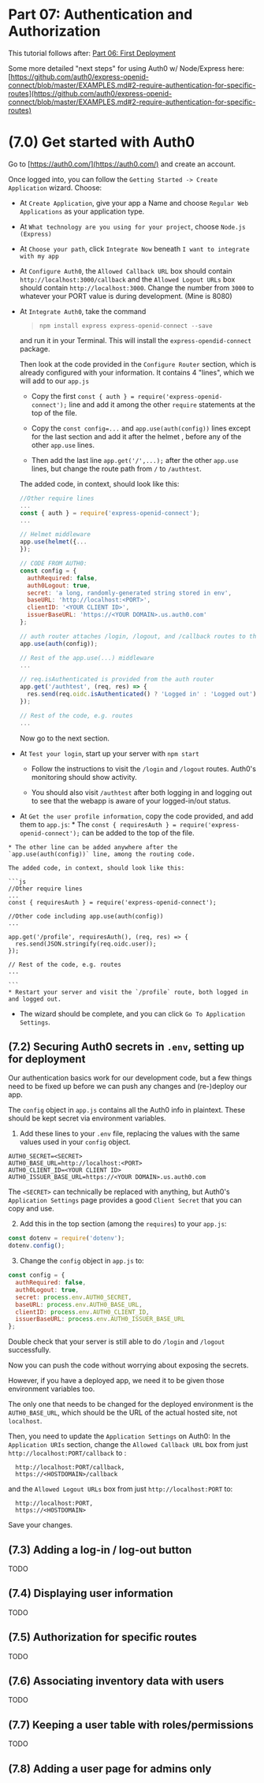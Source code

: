 # Part 07: Authentication and Authorization  

This tutorial follows after:
[Part 06: First Deployment](https://github.com/atcs-wang/inventory-webapp-05-handling-forms-post-crud)



Some more detailed "next steps" for using Auth0 w/ Node/Express here: [https://github.com/auth0/express-openid-connect/blob/master/EXAMPLES.md#2-require-authentication-for-specific-routes](https://github.com/auth0/express-openid-connect/blob/master/EXAMPLES.md#2-require-authentication-for-specific-routes)


# (7.0) Get started with Auth0

Go to [https://auth0.com/](https://auth0.com/) and create an account.

Once logged into, you can follow the `Getting Started -> Create Application` wizard. 
Choose:
  * At  `Create Application`, give your app a Name and choose `Regular Web Applications` as your application type.

  * At  `What technology are you using for your project`, choose `Node.js (Express)`

  * At  `Choose your path`, click `Integrate Now` beneath `I want to integrate with my app`

  * At  `Configure Auth0`, the `Allowed Callback URL` box should contain `http://localhost:3000/callback` and the `Allowed Logout URLs` box should contain `http://localhost:3000`. Change the number from `3000` to whatever your PORT value is during development. (Mine is 8080)   

  * At `Integrate Auth0`, take the command 

    > `npm install express express-openid-connect --save`

    and run it in your Terminal. This will install the `express-opendid-connect` package.

    Then look at the code provided in the `Configure Router` section, which is already configured with your information. It contains 4 "lines", which we will add to our `app.js`
    
    * Copy the first `const { auth } = require('express-openid-connect');` line and add it among the other `require` statements at the top of the file.

    * Copy the `const config=...` and `app.use(auth(config))` lines except for the last section and add it after the helmet , before any of the other `app.use` lines. 
    
    * Then add the last line `app.get('/',...);` after the other `app.use` lines, but change the route path from `/` to `/authtest`.

    The added code, in context, should look like this:

    ```js
    //Other require lines
    ...
    const { auth } = require('express-openid-connect');
    ...

    // Helmet middleware
    app.use(helmet({...
    });

    // CODE FROM AUTH0:
    const config = {
      authRequired: false,
      auth0Logout: true,
      secret: 'a long, randomly-generated string stored in env',
      baseURL: 'http://localhost:<PORT>',
      clientID: '<YOUR CLIENT ID>',
      issuerBaseURL: 'https://<YOUR DOMAIN>.us.auth0.com'
    };

    // auth router attaches /login, /logout, and /callback routes to the baseURL
    app.use(auth(config));

    // Rest of the app.use(...) middleware
    ...

    // req.isAuthenticated is provided from the auth router
    app.get('/authtest', (req, res) => {
      res.send(req.oidc.isAuthenticated() ? 'Logged in' : 'Logged out');
    });

    // Rest of the code, e.g. routes
    ...
    ``` 

    Now go to the next section.
  
  * At `Test your login`, start up your server with `npm start`
    * Follow the instructions to visit the `/login` and `/logout` routes. Auth0's monitoring should show activity. 

    *  You should also visit `/authtest` after both logging in and logging out to see that the webapp is aware of your logged-in/out status.

  *  At `Get the user profile information`, copy the code provided, and add them to `app.js`:
    * The `const { requiresAuth } = require('express-openid-connect');` can be added to the top of the file.

    * The other line can be added anywhere after the `app.use(auth(config))` line, among the routing code.

    The added code, in context, should look like this:

    ```js
    //Other require lines
    ...
    const { requiresAuth } = require('express-openid-connect');

    //Other code including app.use(auth(config))
    ...

    app.get('/profile', requiresAuth(), (req, res) => {
      res.send(JSON.stringify(req.oidc.user));
    });

    // Rest of the code, e.g. routes
    ...

    ```
    * Restart your server and visit the `/profile` route, both logged in and logged out.
  * The wizard should be complete, and you can click `Go To Application Settings`.


## (7.2) Securing Auth0 secrets in `.env`, setting up for deployment

Our authentication basics work for our development code, but a few things need to be fixed up before we can push any changes and (re-)deploy our app.

The `config` object in `app.js` contains all the Auth0 info in plaintext. These should be kept secret via environment variables.

1. Add these lines to your `.env` file, replacing the values with the same values used in your `config` object.

```
AUTH0_SECRET=<SECRET>
AUTH0_BASE_URL=http://localhost:<PORT>
AUTH0_CLIENT_ID=<YOUR CLIENT ID>
AUTH0_ISSUER_BASE_URL=https://<YOUR DOMAIN>.us.auth0.com
```

The `<SECRET>` can technically be replaced with anything, but Auth0's `Application Settings` page provides a good `Client Secret` that you can copy and use.

2. Add this in the top section (among the `requires`) to your `app.js`:
  ```js
  const dotenv = require('dotenv');
  dotenv.config();
  ```

3. Change the `config` object in `app.js` to: 
  ```js
  const config = {
    authRequired: false,
    auth0Logout: true,
    secret: process.env.AUTH0_SECRET,
    baseURL: process.env.AUTH0_BASE_URL,
    clientID: process.env.AUTH0_CLIENT_ID,
    issuerBaseURL: process.env.AUTH0_ISSUER_BASE_URL
  };
  ```

Double check that your server is still able to do `/login` and `/logout` successfully.

Now you can push the code without worrying about exposing the secrets. 

However, if you have a deployed app, we need it to be given those environment variables too. 

The only one that needs to be changed for the deployed environment is the `AUTH0_BASE_URL`, which should be the URL of the actual hosted site, not `localhost`.

Then, you need to update the `Application Settings` on Auth0: In the `Application URIs` section, change the `Allowed Callback URL` box from just `http://localhost:PORT/callback` to :
  ```
    http://localhost:PORT/callback,
    https://<HOSTDOMAIN>/callback
  ```
  and the `Allowed Logout URLs` box from just `http://localhost:PORT` to:

  ```
    http://localhost:PORT,
    https://<HOSTDOMAIN>
  ``` 

Save your changes.
## (7.3) Adding a log-in / log-out button
TODO
## (7.4) Displaying user information
TODO
## (7.5) Authorization for specific routes
TODO
## (7.6) Associating inventory data with users
TODO
## (7.7) Keeping a user table with roles/permissions
TODO
## (7.8) Adding a user page for admins only

